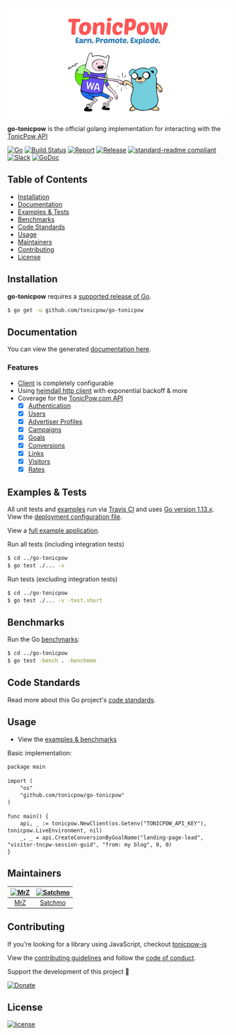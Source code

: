 <img src=".github/IMAGES/go-tonicpow.png" alt="TonicPow & Go">

**go-tonicpow** is the official golang implementation for interacting with the [TonicPow API](https://docs.tonicpow.com)

[![Go](https://img.shields.io/github/go-mod/go-version/tonicpow/go-tonicpow)](https://golang.org/)
[![Build Status](https://travis-ci.com/tonicpow/go-tonicpow.svg?branch=master)](https://travis-ci.com/tonicpow/go-tonicpow)
[![Report](https://goreportcard.com/badge/github.com/tonicpow/go-tonicpow?style=flat)](https://goreportcard.com/report/github.com/tonicpow/go-tonicpow)
[![Release](https://img.shields.io/github/release-pre/tonicpow/go-tonicpow.svg?style=flat)](https://github.com/tonicpow/go-tonicpow/releases)
[![standard-readme compliant](https://img.shields.io/badge/standard--readme-OK-green.svg?style=flat)](https://github.com/RichardLitt/standard-readme)
[![Slack](https://img.shields.io/badge/slack-tonicpow-orange.svg?style=flat)](https://atlantistic.slack.com/app_redirect?channel=tonicpow)
[![GoDoc](https://godoc.org/github.com/tonicpow/go-tonicpow?status.svg&style=flat)](https://godoc.org/github.com/tonicpow/go-tonicpow)


## Table of Contents
- [Installation](#installation)
- [Documentation](#documentation)
- [Examples & Tests](#examples--tests)
- [Benchmarks](#benchmarks)
- [Code Standards](#code-standards)
- [Usage](#usage)
- [Maintainers](#maintainers)
- [Contributing](#contributing)
- [License](#license)

## Installation

**go-tonicpow** requires a [supported release of Go](https://golang.org/doc/devel/release.html#policy).
```bash
$ go get -u github.com/tonicpow/go-tonicpow
```

## Documentation
You can view the generated [documentation here](https://godoc.org/github.com/tonicpow/go-tonicpow).

### Features
- [Client](client.go) is completely configurable
- Using [heimdall http client](https://github.com/gojek/heimdall) with exponential backoff & more
- Coverage for the [TonicPow.com API](https://docs.tonicpow.com/)
    - [x] [Authentication](https://docs.tonicpow.com/#632ed94a-3afd-4323-af91-bdf307a399d2)
    - [x] [Users](https://docs.tonicpow.com/#50b3c130-7254-4a05-b312-b14647736e38)
    - [x] [Advertiser Profiles](https://docs.tonicpow.com/#2f9ec542-0f88-4671-b47c-d0ee390af5ea)
    - [x] [Campaigns](https://docs.tonicpow.com/#5aca2fc7-b3c8-445b-aa88-f62a681f8e0c)
    - [x] [Goals](https://docs.tonicpow.com/#316b77ab-4900-4f3d-96a7-e67c00af10ca)
    - [x] [Conversions](https://docs.tonicpow.com/#75c837d5-3336-4d87-a686-d80c6f8938b9)
    - [x] [Links](https://docs.tonicpow.com/#ee74c3ce-b4df-4d57-abf2-ccf3a80e4e1e)
    - [x] [Visitors](https://docs.tonicpow.com/#d0d9055a-0c92-4f55-a370-762d44acf801)
    - [x] [Rates](https://docs.tonicpow.com/#fb00736e-61b9-4ec9-acaf-e3f9bb046c89)

## Examples & Tests
All unit tests and [examples](tonicpow_test.go) run via [Travis CI](https://travis-ci.org/tonicpow/go-tonicpow) and uses [Go version 1.13.x](https://golang.org/doc/go1.13). View the [deployment configuration file](.travis.yml).

View a [full example application](examples/examples.go).

Run all tests (including integration tests)
```bash
$ cd ../go-tonicpow
$ go test ./... -v
```

Run tests (excluding integration tests)
```bash
$ cd ../go-tonicpow
$ go test ./... -v -test.short
```

## Benchmarks
Run the Go [benchmarks](tonicpow_test.go):
```bash
$ cd ../go-tonicpow
$ go test -bench . -benchmem
```

## Code Standards
Read more about this Go project's [code standards](CODE_STANDARDS.md).

## Usage
- View the [examples & benchmarks](tonicpow_test.go)

Basic implementation:
```golang
package main

import (
	"os"
	"github.com/tonicpow/go-tonicpow"
)

func main() {
    api, _ := tonicpow.NewClient(os.Getenv("TONICPOW_API_KEY"), tonicpow.LiveEnvironment, nil)
    _, _ = api.CreateConversionByGoalName("landing-page-lead", "visitor-tncpw-session-guid", "from: my blog", 0, 0)
}
```

## Maintainers

| [<img src="https://github.com/mrz1836.png" height="50" alt="MrZ" />](https://github.com/mrz1836) | [<img src="https://github.com/rohenaz.png" height="50" alt="Satchmo" />](https://github.com/rohenaz) |
|:---:|:---:|
| [MrZ](https://github.com/mrz1836) | [Satchmo](https://github.com/rohenaz) |

## Contributing

If you're looking for a library using JavaScript, checkout [tonicpow-js](https://github.com/tonicpow/tonicpow-js)

View the [contributing guidelines](CONTRIBUTING.md) and follow the [code of conduct](CODE_OF_CONDUCT.md).

Support the development of this project 🙏

[![Donate](https://img.shields.io/badge/donate-bitcoin-brightgreen.svg)](https://tonicpow.com/?af=go-tonicpow)

## License

[![license](https://img.shields.io/badge/license-Open%20BSV-brightgreen.svg?style=flat)](/LICENSE)
